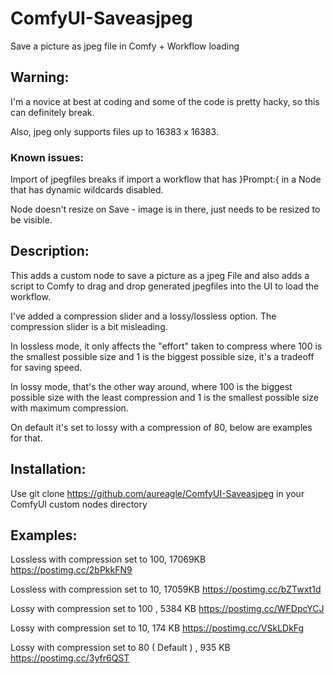 # ComfyUI-Saveasjpeg
Save a picture as jpeg file in Comfy + Workflow loading

## Warning: 

I'm a novice at best at coding and some of the code is pretty hacky, so this can definitely break.

Also, jpeg only supports files up to 16383 x 16383.

### Known issues:

Import of jpegfiles breaks if import a workflow that has }Prompt:{ in a Node that has dynamic wildcards disabled.


Node doesn't resize on Save - image is in there, just needs to be resized to be visible.

## Description:

This adds a custom node to save a picture as a jpeg File and also adds a script to Comfy to drag and drop generated jpegfiles into the UI to load the workflow.

I've added a compression slider and a lossy/lossless option. The compression slider is a bit misleading.

In lossless mode, it only affects the "effort" taken to compress where 100 is the smallest possible size and 1 is the biggest possible size, it's a tradeoff for saving speed.

In lossy mode, that's the other way around, where 100 is the biggest possible size with the least compression and 1 is the smallest possible size with maximum compression. 

On default it's set to lossy with a compression of 80, below are examples for that.

 

## Installation: 

Use git clone https://github.com/aureagle/ComfyUI-Saveasjpeg in your ComfyUI custom nodes directory

## Examples: 

Lossless with compression set to 100, 17069KB
https://postimg.cc/2bPkkFN9

Lossless with compression set to 10, 17059KB
https://postimg.cc/bZTwxt1d


Lossy with compression set to 100 , 5384 KB
https://postimg.cc/WFDpcYCJ


Lossy with compression set to 10, 174 KB
https://postimg.cc/VSkLDkFg


Lossy with compression set to 80 ( Default ) , 935 KB
https://postimg.cc/3yfr6QST
